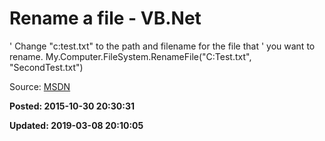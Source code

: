 # Rename a file - VB.Net

' Change "c:test.txt" to the path and filename for the file that
' you want to rename.
My.Computer.FileSystem.RenameFile("C:Test.txt", "SecondTest.txt")



Source: <a href="http://msdn.microsoft.com/en-us/library/5w05844e%28v=vs.80%29.aspx">MSDN</a>

**Posted: 2015-10-30 20:30:31** 

**Updated: 2019-03-08 20:10:05** 



